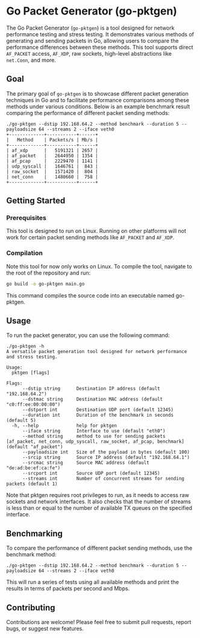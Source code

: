 # Go Packet Generator (go-pktgen)

The Go Packet Generator (`go-pktgen`) is a tool designed for network performance testing and stress testing. It demonstrates various methods of generating and sending packets in Go, allowing users to compare the performance differences between these methods. This tool supports direct `AF_PACKET` access, `AF_XDP`, raw sockets, high-level abstractions like `net.Conn`, and more.

## Goal
The primary goal of `go-pktgen` is to showcase different packet generation techniques in Go and to facilitate performance comparisons among these methods under various conditions. 
Below is an example benchmark result comparing the performance of different packet sending methods:

```
./go-pktgen --dstip 192.168.64.2 --method benchmark --duration 5 --payloadsize 64 --streams 2 --iface veth0
+-------------+-----------+------+
|   Method    | Packets/s | Mb/s |
+-------------+-----------+------+
| af_xdp      |   5191321 | 2657 |
| af_packet   |   2644950 | 1354 |
| af_pcap     |   2229470 | 1141 |
| udp_syscall |   1646761 |  843 |
| raw_socket  |   1571420 |  804 |
| net_conn    |   1480660 |  758 |
+-------------+-----------+------+
```


## Getting Started

### Prerequisites
This tool is designed to run on Linux. Running on other platforms will not work for certain packet sending methods like `AF_PACKET` and `AF_XDP`. 

### Compilation
Note this tool for now only works on Linux. 
To compile the tool, navigate to the root of the repository and run:

```sh
go build -o go-pktgen main.go
```
This command compiles the source code into an executable named go-pktgen.


## Usage
To run the packet generator, you can use the following command:
```
./go-pktgen -h
A versatile packet generation tool designed for network performance and stress testing.

Usage:
  pktgen [flags]

Flags:
      --dstip string      Destination IP address (default "192.168.64.2")
      --dstmac string     Destination MAC address (default "c0:ff:ee:00:00:00")
      --dstport int       Destination UDP port (default 12345)
      --duration int      Duration of the benchmark in seconds (default 5)
  -h, --help              help for pktgen
      --iface string      Interface to use (default "eth0")
      --method string     method to use for sending packets [af_packet, net_conn, udp_syscall, raw_socket, af_pcap, benchmark] (default "af_packet")
      --payloadsize int   Size of the payload in bytes (default 100)
      --srcip string      Source IP address (default "192.168.64.1")
      --srcmac string     Source MAC address (default "de:ad:be:ef:ca:fe")
      --srcport int       Source UDP port (default 12345)
      --streams int       Number of concurrent streams for sending packets (default 1)
```

Note that pktgen requires root privileges to run, as it needs to access raw sockets and network interfaces. 
It also checks that the number of streams is less than or equal to the number of available TX queues on the specified interface.

## Benchmarking
To compare the performance of different packet sending methods, use the benchmark method:

```
./go-pktgen --dstip 192.168.64.2 --method benchmark --duration 5 --payloadsize 64 --streams 2 --iface veth0
```
This will run a series of tests using all available methods and print the results in terms of packets per second and Mbps.

## Contributing
Contributions are welcome! Please feel free to submit pull requests, report bugs, or suggest new features.


